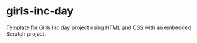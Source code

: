 # girls-inc-day
Template for Girls Inc day project using HTML and CSS with an embedded Scratch project.

